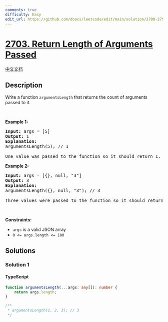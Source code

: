 ```yaml
---
comments: true
difficulty: Easy
edit_url: https://github.com/doocs/leetcode/edit/main/solution/2700-2799/2703.Return%20Length%20of%20Arguments%20Passed/README_EN.md
---
```


<!-- problem:start -->

# [2703. Return Length of Arguments Passed](https://leetcode.com/problems/return-length-of-arguments-passed)

[中文文档](/solution/2700-2799/2703.Return%20Length%20of%20Arguments%20Passed/README.md)

## Description

<!-- description:start -->

Write a function&nbsp;<code>argumentsLength</code> that returns the count of arguments passed to it.

<p>&nbsp;</p>
<p><strong class="example">Example 1:</strong></p>

<pre>
<strong>Input:</strong> args = [5]
<strong>Output:</strong> 1
<strong>Explanation:</strong>
argumentsLength(5); // 1

One value was passed to the function so it should return 1.
</pre>

<p><strong class="example">Example 2:</strong></p>

<pre>
<strong>Input:</strong> args = [{}, null, &quot;3&quot;]
<strong>Output:</strong> 3
<strong>Explanation:</strong> 
argumentsLength({}, null, &quot;3&quot;); // 3

Three values were passed to the function so it should return 3.
</pre>

<p>&nbsp;</p>
<p><strong>Constraints:</strong></p>

<ul>
	<li><code>args</code>&nbsp;is a valid JSON array</li>
	<li><code>0 &lt;= args.length &lt;= 100</code></li>
</ul>

<!-- description:end -->

## Solutions

<!-- solution:start -->

### Solution 1

<!-- tabs:start -->

#### TypeScript

```ts
function argumentsLength(...args: any[]): number {
    return args.length;
}

/**
 * argumentsLength(1, 2, 3); // 3
 */
```

<!-- tabs:end -->

<!-- solution:end -->

<!-- problem:end -->
